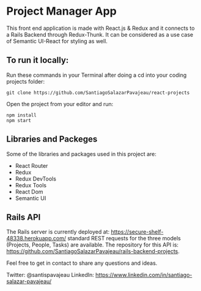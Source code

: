 # Project Manager App

This front end application is made with React.js & Redux and it connects to a Rails Backend through Redux-Thunk. It can be considered as a use case of Semantic UI-React for styling as well.

## To run it locally:

Run these commands in your Terminal after doing a cd into your coding projects folder:

```
git clone https://github.com/SantiagoSalazarPavajeau/react-projects
```

Open the project from your editor and run:

```
npm install
npm start
```

## Libraries and Packeges

Some of the libraries and packages used in this project are:

 * React Router
 * Redux
 * Redux DevTools
 * Redux Tools
 * React Dom
 * Semantic UI

## Rails API

The Rails server is currently deployed at: https://secure-shelf-48338.herokuapp.com/ standard REST requests for the three models (Projects, People, Tasks) are available. The repository for this API is: https://github.com/SantiagoSalazarPavajeau/rails-backend-projects.

Feel free to get in contact to share any questions and ideas.

Twitter: @santispavajeau
LinkedIn: https://www.linkedin.com/in/santiago-salazar-pavajeau/